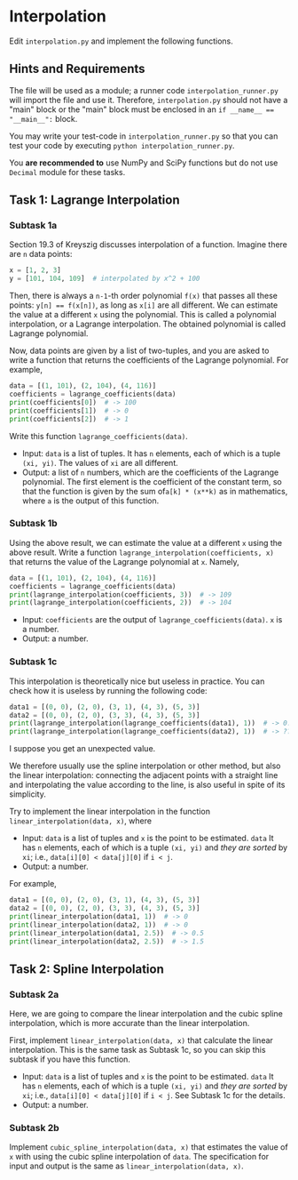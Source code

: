 # Interpolation

Edit `interpolation.py` and implement the following functions.

## Hints and Requirements

The file will be used as a module; a runner code `interpolation_runner.py` will import the file and use it.
Therefore, `interpolation.py` should not have a "main" block or the "main" block must be enclosed in an `if __name__ == "__main__":` block.

You may write your test-code in `interpolation_runner.py` so that you can test your code by executing `python interpolation_runner.py`.

You **are recommended to** use NumPy and SciPy functions but do not use `Decimal` module for these tasks.

## Task 1: Lagrange Interpolation

### Subtask 1a

Section 19.3 of Kreyszig discusses interpolation of a function. Imagine there are `n` data points:

```python
x = [1, 2, 3]
y = [101, 104, 109]  # interpolated by x^2 + 100
```

Then, there is always a `n-1`-th order polynomial `f(x)` that passes all these points: `y[n] == f(x[n])`, as long as `x[i]` are all different.
We can estimate the value at a different `x` using the polynomial.
This is called a polynomial interpolation, or a Lagrange interpolation. The obtained polynomial is called Lagrange polynomial.

Now, data points are given by a list of two-tuples, and you are asked to write a function that returns the coefficients of the Lagrange polynomial. For example,

```python
data = [(1, 101), (2, 104), (4, 116)]
coefficients = lagrange_coefficients(data)
print(coefficients[0])  # -> 100
print(coefficients[1])  # -> 0
print(coefficients[2])  # -> 1
```

Write this function `lagrange_coefficients(data)`.

- Input: `data` is a list of tuples. It has `n` elements, each of which is a tuple `(xi, yi)`. The values of `xi` are all different.
- Output: a list of `n` numbers, which are the coefficients of the Lagrange polynomial. The first element is the coefficient of the constant term, so that the function is given by the sum of`a[k] * (x**k)` as in mathematics, where `a` is the output of this function.

### Subtask 1b

Using the above result, we can estimate the value at a different `x` using the above result.
 Write a function `lagrange_interpolation(coefficients, x)` that returns the value of the Lagrange polynomial at `x`. Namely,

```python
data = [(1, 101), (2, 104), (4, 116)]
coefficients = lagrange_coefficients(data)
print(lagrange_interpolation(coefficients, 3))  # -> 109
print(lagrange_interpolation(coefficients, 2))  # -> 104
```

- Input: `coefficients` are the output of `lagrange_coefficients(data)`. `x` is a number.
- Output: a number.

### Subtask 1c

This interpolation  is theoretically nice but useless in practice. You can check how it is useless by running the following code:

```python
data1 = [(0, 0), (2, 0), (3, 1), (4, 3), (5, 3)]
data2 = [(0, 0), (2, 0), (3, 3), (4, 3), (5, 3)]
print(lagrange_interpolation(lagrange_coefficients(data1), 1))  # -> 0.4
print(lagrange_interpolation(lagrange_coefficients(data2), 1))  # -> ???
```

I suppose you get an unexpected value.

We therefore usually use the spline interpolation or other method, but also the linear interpolation: connecting the adjacent points with a straight line and interpolating the value according to the line, is also useful in spite of its simplicity.

Try to implement the linear interpolation in the function `linear_interpolation(data, x)`, where

- Input: `data` is a list of tuples and `x` is the point to be estimated. `data` It has `n` elements, each of which is a tuple `(xi, yi)` and *they are sorted* by `xi`; i.e., `data[i][0] < data[j][0]` if `i < j`.
- Output: a number.

For example,

```python
data1 = [(0, 0), (2, 0), (3, 1), (4, 3), (5, 3)]
data2 = [(0, 0), (2, 0), (3, 3), (4, 3), (5, 3)]
print(linear_interpolation(data1, 1))  # -> 0
print(linear_interpolation(data2, 1))  # -> 0
print(linear_interpolation(data1, 2.5))  # -> 0.5
print(linear_interpolation(data2, 2.5))  # -> 1.5
```

## Task 2: Spline Interpolation

### Subtask 2a

Here, we are going to compare the linear interpolation and the cubic spline interpolation, which is more accurate than the linear interpolation.

First, implement `linear_interpolation(data, x)` that calculate the linear interpolation. This is the same task as Subtask 1c, so you can skip this subtask if you have this function.

- Input: `data` is a list of tuples and `x` is the point to be estimated. `data` It has `n` elements, each of which is a tuple `(xi, yi)` and *they are sorted* by `xi`; i.e., `data[i][0] < data[j][0]` if `i < j`. See Subtask 1c for the details.
- Output: a number.

### Subtask 2b

Implement `cubic_spline_interpolation(data, x)` that estimates the value of `x` with using the cubic spline interpolation of `data`. The specification for input and output is the same as `linear_interpolation(data, x)`.

